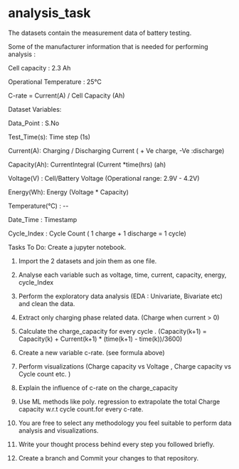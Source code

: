 # analysis_task

The datasets contain the measurement data of battery testing. 

Some of the manufacturer information that is needed for performing analysis :

Cell capacity : 2.3 Ah

Operational Temperature : 25°C

C-rate = Current(A) / Cell Capacity (Ah)

Dataset Variables:

Data_Point : S.No	

Test_Time(s): Time step (1s) 

Current(A): Charging / Discharging Current ( + Ve charge, -Ve :discharge)	

Capacity(Ah): CurrentIntegral (Current *time(hrs) (ah)	

Voltage(V) : Cell/Battery Voltage (Operational range: 2.9V - 4.2V)

Energy(Wh): Energy (Voltage * Capacity)	

Temperature(℃)	: --

Date_Time	: Timestamp

Cycle_Index : Cycle Count ( 1 charge + 1 discharge = 1 cycle) 


Tasks To Do: 
Create a jupyter notebook.

1. Import the 2 datasets and join them as one file.
2. Analyse each variable such as voltage, time, current, capacity, energy, cycle_Index
3. Perform the exploratory data analysis (EDA : Univariate, Bivariate etc) and clean the data.
4. Extract only charging phase related data. (Charge when current > 0)
5. Calculate the charge_capacity for every cycle . (Capacity(k+1) = Capacity(k) + Current(k+1) * (time(k+1) - time(k))/3600)
6. Create a new variable c-rate. (see formula above)
7. Perform visualizations (Charge capacity vs Voltage , Charge capacity vs Cycle count etc. )
8. Explain the influence of c-rate on the charge_capacity

9. Use ML methods like poly. regression to extrapolate the total Charge capacity w.r.t cycle count.for every c-rate.
10. You are free to select any methodology you feel suitable to perform data analysis and visualizations.
11. Write your thought process behind every step you followed briefly.
12. Create a branch and Commit your changes to that repository.
